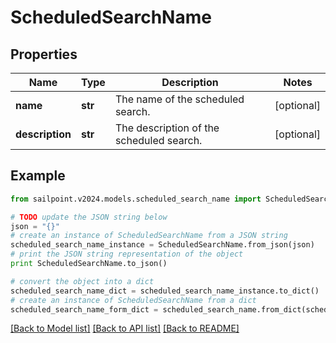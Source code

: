 # ScheduledSearchName


## Properties

Name | Type | Description | Notes
------------ | ------------- | ------------- | -------------
**name** | **str** | The name of the scheduled search.  | [optional] 
**description** | **str** | The description of the scheduled search.  | [optional] 

## Example

```python
from sailpoint.v2024.models.scheduled_search_name import ScheduledSearchName

# TODO update the JSON string below
json = "{}"
# create an instance of ScheduledSearchName from a JSON string
scheduled_search_name_instance = ScheduledSearchName.from_json(json)
# print the JSON string representation of the object
print ScheduledSearchName.to_json()

# convert the object into a dict
scheduled_search_name_dict = scheduled_search_name_instance.to_dict()
# create an instance of ScheduledSearchName from a dict
scheduled_search_name_form_dict = scheduled_search_name.from_dict(scheduled_search_name_dict)
```
[[Back to Model list]](../README.md#documentation-for-models) [[Back to API list]](../README.md#documentation-for-api-endpoints) [[Back to README]](../README.md)


